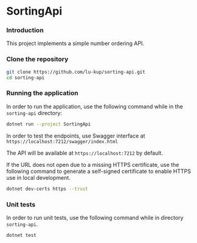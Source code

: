 # SortingApi

### Introduction

This project implements a simple number ordering API.

### Clone the repository

```bash
git clone https://github.com/lu-kup/sorting-api.git
cd sorting-api
```

### Running the application

In order to run the application, use the following command while in the `sorting-api` directory:

```bash
dotnet run --project SortingApi
```

In order to test the endpoints, use Swagger interface at `https://localhost:7212/swagger/index.html`

The API will be available at `https://localhost:7212` by default. 

If the URL does not open due to a missing HTTPS certificate, use the following command to generate a self-signed certificate to enable HTTPS use in local development.

```bash
dotnet dev-certs https --trust
```

### Unit tests

In order to run unit tests, use the following command while in directory `sorting-api`.
```bash
dotnet test
```
